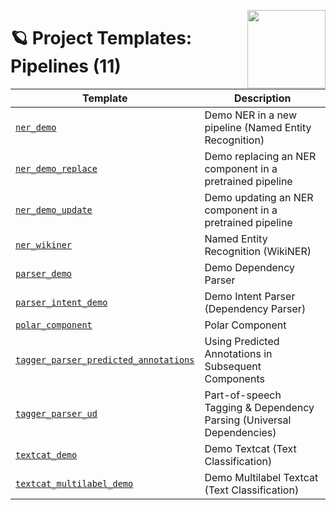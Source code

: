 <a href="https://explosion.ai"><img src="https://explosion.ai/assets/img/logo.svg" width="125" height="125" align="right" /></a>

# 🪐 Project Templates: Pipelines (11)

| Template | Description |
| --- | --- |
| [`ner_demo`](ner_demo) | Demo NER in a new pipeline (Named Entity Recognition) |
| [`ner_demo_replace`](ner_demo_replace) | Demo replacing an NER component in a pretrained pipeline |
| [`ner_demo_update`](ner_demo_update) | Demo updating an NER component in a pretrained pipeline |
| [`ner_wikiner`](ner_wikiner) | Named Entity Recognition (WikiNER) |
| [`parser_demo`](parser_demo) | Demo Dependency Parser |
| [`parser_intent_demo`](parser_intent_demo) | Demo Intent Parser (Dependency Parser) |
| [`polar_component`](polar_component) | Polar Component |
| [`tagger_parser_predicted_annotations`](tagger_parser_predicted_annotations) | Using Predicted Annotations in Subsequent Components |
| [`tagger_parser_ud`](tagger_parser_ud) | Part-of-speech Tagging & Dependency Parsing (Universal Dependencies) |
| [`textcat_demo`](textcat_demo) | Demo Textcat (Text Classification) |
| [`textcat_multilabel_demo`](textcat_multilabel_demo) | Demo Multilabel Textcat (Text Classification) |